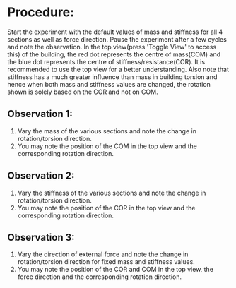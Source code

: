 # Procedure:
Start the experiment with the default values of mass and stiffness for all 4 sections as well as force direction. Pause the experiment after a few cycles and note the observation. In the top view(press 'Toggle View' to access this) of the building, the red dot represents the centre of mass(COM) and the blue dot represents the centre of stiffness/resistance(COR). It is recommended to use the top view for a better understanding. Also note that stiffness has a much greater influence than mass in building torsion and hence when both mass and stiffness values are changed, the rotation shown is solely based on the COR and not on COM.

## Observation 1:
 1. Vary the mass of the various sections and note the change in rotation/torsion direction.
 2. You may note the position of the COM in the top view and the corresponding rotation direction.

## Observation 2:
 1. Vary the stiffness of the various sections and note the change in rotation/torsion direction.
 2. You may note the position of the COR in the top view and the corresponding rotation direction.

## Observation 3:
 1. Vary the direction of external force and note the change in rotation/torsion direction for fixed mass and stiffness values.
 2. You may note the position of the COR and COM in the top view, the force direction and the corresponding rotation direction.
